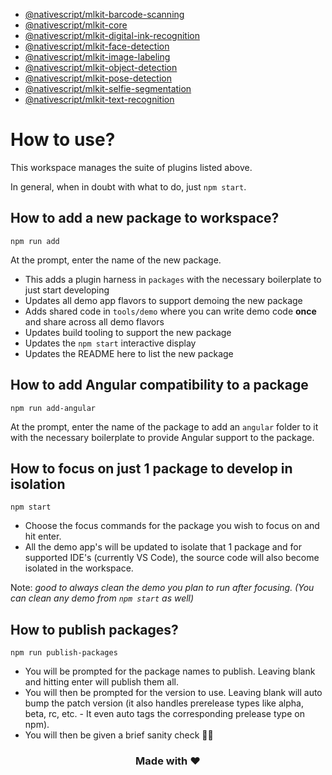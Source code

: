 - [@nativescript/mlkit-barcode-scanning](packages/mlkit-barcode-scanning/README.md)
- [@nativescript/mlkit-core](packages/mlkit-core/README.md)
- [@nativescript/mlkit-digital-ink-recognition](packages/mlkit-digital-ink-recognition/README.md)
- [@nativescript/mlkit-face-detection](packages/mlkit-face-detection/README.md)
- [@nativescript/mlkit-image-labeling](packages/mlkit-image-labeling/README.md)
- [@nativescript/mlkit-object-detection](packages/mlkit-object-detection/README.md)
- [@nativescript/mlkit-pose-detection](packages/mlkit-pose-detection/README.md)
- [@nativescript/mlkit-selfie-segmentation](packages/mlkit-selfie-segmentation/README.md)
- [@nativescript/mlkit-text-recognition](packages/mlkit-text-recognition/README.md)

# How to use?

This workspace manages the suite of plugins listed above. 

In general, when in doubt with what to do, just `npm start`.

## How to add a new package to workspace?

```
npm run add
```

At the prompt, enter the name of the new package.

- This adds a plugin harness in `packages` with the necessary boilerplate to just start developing
- Updates all demo app flavors to support demoing the new package
- Adds shared code in `tools/demo` where you can write demo code **once** and share across all demo flavors
- Updates build tooling to support the new package
- Updates the `npm start` interactive display
- Updates the README here to list the new package

## How to add Angular compatibility to a package

```
npm run add-angular
```

At the prompt, enter the name of the package to add an `angular` folder to it with the necessary boilerplate to provide Angular support to the package.

## How to focus on just 1 package to develop in isolation

```
npm start
```

- Choose the focus commands for the package you wish to focus on and hit enter.
- All the demo app's will be updated to isolate that 1 package and for supported IDE's (currently VS Code), the source code will also become isolated in the workspace.

Note: *good to always clean the demo you plan to run after focusing. (You can clean any demo from `npm start` as well)*

## How to publish packages?

```
npm run publish-packages
```

- You will be prompted for the package names to publish. Leaving blank and hitting enter will publish them all.
- You will then be prompted for the version to use. Leaving blank will auto bump the patch version (it also handles prerelease types like alpha, beta, rc, etc. - It even auto tags the corresponding prelease type on npm).
- You will then be given a brief sanity check 🧠😊

<h3 align="center">Made with ❤️</h3>
